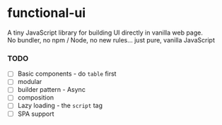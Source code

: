 functional-ui
=============
A tiny JavaScript library for building UI directly in vanilla web page.  \
No bundler, no npm / Node, no new rules... just pure, vanilla JavaScript

### TODO
- [ ] Basic components - do `table` first
- [ ] modular
- [ ] builder pattern - Async
- [ ] composition
- [ ] Lazy loading - the `script` tag
- [ ] SPA support
